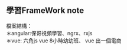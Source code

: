 ## 學習FrameWork note<br />
檔案結構：<br />
＊angular:保哥視頻學習、ngrx、rxjs<br />
＊vue: 六角js vue 8小時幼幼班、 vue 出一個電商<br />
